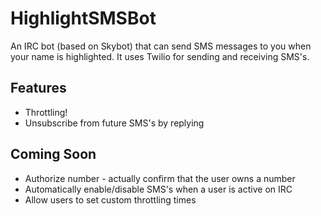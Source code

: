 # HighlightSMSBot

An IRC bot (based on Skybot) that can send SMS messages to you when your name is highlighted. It uses Twilio for sending and receiving SMS's.

## Features

* Throttling!
* Unsubscribe from future SMS's by replying

## Coming Soon

* Authorize number - actually confirm that the user owns a number
* Automatically enable/disable SMS's when a user is active on IRC
* Allow users to set custom throttling times